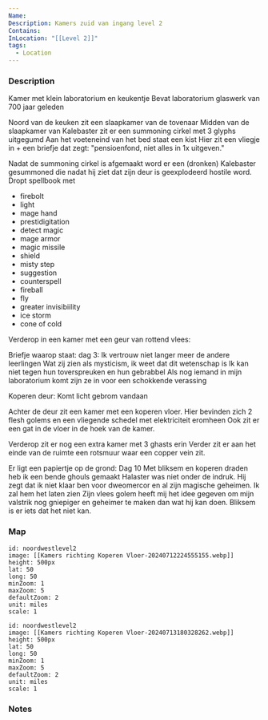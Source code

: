 ```yaml
---
Name: 
Description: Kamers zuid van ingang level 2
Contains: 
InLocation: "[[Level 2]]"
tags:
  - Location
---
```



### Description
Kamer met klein laboratorium en keukentje
Bevat laboratorium glaswerk van 700 jaar geleden

Noord van de keuken zit een slaapkamer van de tovenaar
Midden van de slaapkamer van Kalebaster zit er een summoning cirkel met 3 glyphs uitgegumd
Aan het voeteneind van het bed staat een kist Hier zit een vliegje in + een briefje dat zegt: "pensioenfond, niet alles in 1x uitgeven."

Nadat de summoning cirkel is afgemaakt word er een (dronken) Kalebaster gesummoned die nadat hij ziet dat zijn deur is geexplodeerd hostile word.
Dropt spellbook met 
- firebolt
- light
- mage hand
- prestidigitation
- detect magic
- mage armor
- magic missile
- shield
- misty step
- suggestion
- counterspell
- fireball
- fly
- greater invisibiility
- ice storm
- cone of cold


Verderop in een kamer met een geur van rottend vlees:

Briefje waarop staat:
dag 3: Ik vertrouw niet langer meer de andere leerlingen
Wat zij zien als mysticism, ik weet dat dit wetenschap is
Ik kan niet tegen hun toverspreuken en hun gebrabbel
Als nog iemand in mijn laboratorium komt zijn ze in voor een schokkende verassing

Koperen deur:
Komt licht gebrom vandaan

Achter de deur zit een kamer met een koperen vloer. Hier bevinden zich 2 flesh golems en een vliegende schedel met elektriciteit eromheen
Ook zit er een gat in de vloer in de hoek van de kamer.

Verderop zit er nog een extra kamer met 3 ghasts erin
Verder zit er aan het einde van de ruimte een rotsmuur waar een copper vein zit.

Er ligt een papiertje op de grond:
Dag 10
Met bliksem en koperen draden heb ik een bende ghouls gemaakt
Halaster was niet onder de indruk. Hij zegt dat ik niet klaar ben voor dweomercor en al zijn magische geheimen. Ik zal hem het laten zien
Zijn vlees golem heeft mij het idee gegeven om mijn valstrik nog gniepiger en geheimer te maken dan wat hij kan doen. Bliksem is er iets dat het niet kan.

### Map
```leaflet
id: noordwestlevel2
image: [[Kamers richting Koperen Vloer-20240712224555155.webp]]
height: 500px
lat: 50
long: 50
minZoom: 1
maxZoom: 5
defaultZoom: 2
unit: miles
scale: 1
```

```leaflet
id: noordwestlevel2
image: [[Kamers richting Koperen Vloer-20240713180328262.webp]]
height: 500px
lat: 50
long: 50
minZoom: 1
maxZoom: 5
defaultZoom: 2
unit: miles
scale: 1
```


### Notes
